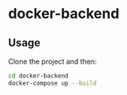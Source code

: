 # docker-backend

## Usage

Clone the project and then:
```sh
cd docker-backend
docker-compose up --build
```